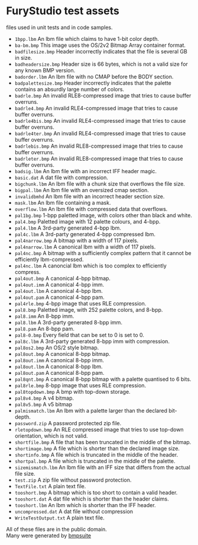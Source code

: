 # FuryStudio test assets

files used in unit tests and in code samples.

- `1bpp.lbm`			An lbm file which claims to have 1-bit color depth.
- `ba-bm.bmp`			This image uses the OS/2v2 Bitmap Array container format.
- `badfilesize.bmp`		Header incorrectly indicates that the file is several GB in size.
- `badheadersize.bmp`	Header size is 66 bytes, which is not a valid size for any known BMP version.
- `badorder.lbm`		An lbm file with no CMAP before the BODY section.
- `badpalettesize.bmp`	Header incorrectly indicates that the palette contains an absurdly large number of colors.
- `badrle.bmp`			An invalid RLE8-compressed image that tries to cause buffer overruns.
- `badrle4.bmp`			An invalid RLE4-compressed image that tries to cause buffer overruns.
- `badrle4bis.bmp`		An invalid RLE4-compressed image that tries to cause buffer overruns.
- `badrle4ter.bmp`		An invalid RLE4-compressed image that tries to cause buffer overruns.
- `badrlebis.bmp`		An invalid RLE8-compressed image that tries to cause buffer overruns.
- `badrleter.bmp`		An invalid RLE8-compressed image that tries to cause buffer overruns.
- `badsig.lbm`			An lbm file with an incorrect IFF header magic.
- `basic.dat`			A dat file with compression.
- `bigchunk.lbm`		An lbm file with a chunk size that overflows the file size.
- `bigpal.lbm`			An lbm file with an oversized cmap section.
- `invalidbmhd`			An lbm file with an incorrect header section size.
- `mask.lbm`			An lbm file containing a mask.
- `overflow.lbm`		An lbm file with compressed data that overflows.
- `pal1bg.bmp`			1-bpp paletted image, with colors other than black and white.
- `pal4.bmp`			Paletted image with 12 palette colours, and 4-bpp.
- `pal4.lbm`			A 3rd-party generated 4-bpp lbm.
- `pal4c.lbm`			A 3rd-party generated 4-bpp compressed lbm.
- `pal4narrow.bmp`		A bitmap with a width of 117 pixels.
- `pal4narrow.lbm`		A canonical lbm with a width of 117 pixels.
- `pal4nc.bmp`			A bitmap with a sufficiently complex pattern that it cannot be efficiently lbm-compressed.
- `pal4nc.lbm`			A canoncial lbm which is too complex to efficiently compress.
- `pal4out.bmp`			A canonical 4-bpp bitmap.
- `pal4out.imm`			A canonical 4-bpp imm.
- `pal4out.lbm`			A canonical 4-bpp lbm.
- `pal4out.pam`			A canonical 4-bpp pam.
- `pal4rle.bmp`			4-bpp image that uses RLE compression.
- `pal8.bmp`			Paletted image, with 252 palette colors, and 8-bpp.
- `pal8.imm`			An 8-bpp imm.
- `pal8.lbm`			A 3rd-party generated 8-bpp imm.
- `pal8.pam`			An 8-bpp pam.
- `pal8-0.bmp`			Every field that can be set to 0 is set to 0.
- `pal8c.lbm`			A 3rd-party generated 8-bpp imm with compression.
- `pal8os2.bmp`			An OS/2 style bitmap.
- `pal8out.bmp`			A canonical 8-bpp bitmap.
- `pal8out.imm`			A canonical 8-bpp imm.
- `pal8out.lbm`			A canonical 8-bpp lbm.
- `pal8out.pam`			A canonical 8-bpp pam.
- `pal8qnt.bmp`			A canonical 8-bpp bitmap with a palette quantised to 6 bits.
- `pal8rle.bmp`			8-bpp image that uses RLE compression.
- `pal8topdown.bmp`		A bmp with top-down storage.
- `pal8v4.bmp`			A v4 bitmap.
- `pal8v5.bmp`			A v5 bitmap
- `palmismatch.lbm`		An lbm with a palette larger than the declared bit-depth.
- `password.zip`		A password protected zip file.
- `rletopdown.bmp`		An RLE compressed image that tries to use top-down orientation, which is not valid.
- `shortfile.bmp`		A file that has been truncated in the middle of the bitmap.
- `shortimage.bmp`		A file which is shorter than the declared image size.
- `shortinfo.bmp`		A file which is truncated in the middle of the header.
- `shortpal.bmp`		A file which is truncated in the middle of the palette.
- `sizemismatch.lbm`	An lbm file with an IFF size that differs from the actual file size.
- `test.zip`			A zip file without password protection.
- `TextFile.txt`		A plain text file.
- `tooshort.bmp`		A bitmap which is too short to contain a valid header.
- `tooshort.dat`		A dat file which is shorter than the header claims.
- `tooshort.lbm`		An lbm which is shorter than the IFF header.
- `uncompressed.dat`	A dat file without compression
- `WriteTestOutput.txt`	A plain text file.


All of these files are in the public domain.   
Many were generated by [bmpsuite](https://entropymine.com/jason/bmpsuite)

